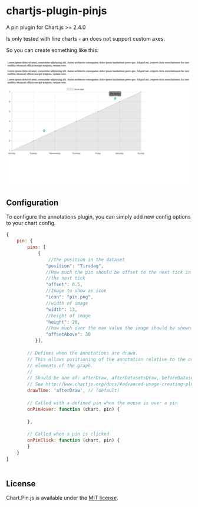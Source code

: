 # chartjs-plugin-pinjs

A pin plugin for Chart.js >= 2.4.0

Is only tested with line charts - an does not support custom axes.

So you can create something like this:

![Char](screenshot.png)

## Configuration

To configure the annotations plugin, you can simply add new config options to your chart config.

```javascript
{
	pin: {
		pins: [
		    {
		        //the position in the dataset
               "position": "Tirsdag",
               //How much the pin should be offset to the next tick in percent - so 0.5 would put the tick halfway to
               //the next tick
               "offset": 0.5,
               //Image to show as icon
               "icon": "pin.png",
               //width of image
               "width": 13,
               //height of image
               "height": 20,
               //how much over the max value the image should be shown
               "offsetAbove": 30 
           }],

        // Defines when the annotations are drawn.
        // This allows positioning of the annotation relative to the other
        // elements of the graph.
        //
        // Should be one of: afterDraw, afterDatasetsDraw, beforeDatasetsDraw
        // See http://www.chartjs.org/docs/#advanced-usage-creating-plugins
        drawTime: 'afterDraw', // (default)
        
        // Called with a defined pin when the mouse is over a pin 
        onPinHover: function (chart, pin) {
            
        },
        
        // Called when a pin is clicked
        onPinClick: function (chart, pin) {
        }
    }
}
        

```

## License

Chart.Pin.js is available under the [MIT license](http://opensource.org/licenses/MIT).